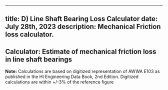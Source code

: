 -----
title: D) Line Shaft Bearing Loss Calculator
date: July 28th, 2023
description: Mechanical Friction loss calculator.
-----
## Calculator: Estimate of mechanical friction loss in line shaft bearings
<mechanical-friction-loss-calculator/>

**Note:** Calculations are based on digitized representation of AWWA E103 as published in the HI Engineering Data Book, 2nd Edition. Digitized calculations are within +/-3% of the reference figure